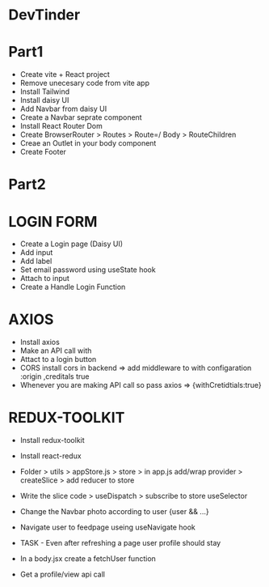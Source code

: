 # DevTinder

# Part1

- Create vite + React project
- Remove unecesary code from vite app
- Install Tailwind
- Install daisy UI
- Add Navbar from daisy UI
- Create a Navbar seprate component
- Install React Router Dom
- Create BrowserRouter > Routes > Route=/ Body > RouteChildren
- Creae an Outlet in your body component
- Create Footer

# Part2

# LOGIN FORM

- Create a Login page (Daisy UI)
- Add input
- Add label
- Set email password using useState hook
- Attach to input
- Create a Handle Login Function

# AXIOS

- Install axios
- Make an API call with
- Attact to a login button
- CORS install cors in backend => add middleware to with configaration :origin ,creditals true
- Whenever you are making API call so pass axios => {withCretidtials:true}

# REDUX-TOOLKIT

- Install redux-toolkit
- Install react-redux
- Folder > utils > appStore.js > store > in app.js add/wrap provider > createSlice > add reducer to store
- Write the slice code > useDispatch > subscribe to store useSelector
- Change the Navbar photo according to user {user && ...}
- Navigate user to feedpage useing useNavigate hook

- TASK - Even after refreshing a page user profile should stay
- In a body.jsx create a fetchUser function
- Get a profile/view api call
